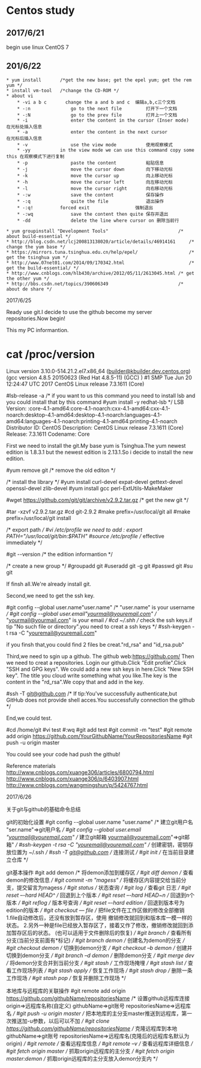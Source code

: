 # Centos study
## 2017/6/21

begin use linux
CentOS 7

## 201/6/22
	* yum install 		/*get the new base; get the epel yum; get the rem yum */	
	* install vm-tool 	/*change the CD-ROM */
	* about vi 	
		* -vi a b c       change the a and b and c	编辑a,b,c三个文档
		* -:n				go to the next file			打开下一个文档
		* -:N				go to the prev file			打开上一个文档	
		* -i 				enter the content in the cursor (Inser mode)	在光标处插入信息
		* -a 				enter the content in the next cursor			在光标后插入信息
		* -v 				use the view mode			使用观察模式
		* -yy 			in the view mode we can use this command copy some this	在观察模式下进行复制
		* -p				paste the content			粘贴信息
		* -j				move the cursor down		向下移动光标
		* -k				move the cursor up			向上移动光标
		* -h				move the cursor left		向左移动光标
		* -l				move the cursor right		向右移动光标
		* -:w				save the content			保存操作
		* -:q				quite the file				退出操作
		* -:q!			forced exit					强制退出
		* -:wq  			save the content then quite	保存并退出
		* -dd				delete the line where cursor on	删除当前行
	
	* yum groupinstall "Development Tools"							/* about build-essential */
	* http://blog.csdn.net/lcj200813138020/article/details/46914161  	/* change the yum base */
	* https://mirrors.tuna.tsinghua.edu.cn/help/epel/					/* get the tsinghua yum */
	* http://www.07net01.com/2014/09/170342.html						/* get the build-essential/ */
	* http://www.cnblogs.com/hlb430/archive/2012/05/11/2613045.html	/* get the other yum */
	* http://bbs.csdn.net/topics/390606349							/* about de share */

2017/6/25

Ready use git.I decide to use the github become my server repositories.Now begin!

This my PC informantion.

# cat /proc/version
Linux version 3.10.0-514.21.2.el7.x86_64 (builder@kbuilder.dev.centos.org) (gcc version 4.8.5 20150623 (Red Hat 4.8.5-11) (GCC) ) #1 SMP Tue Jun 20 12:24:47 UTC 2017
CentOS Linux release 7.3.1611 (Core)

#lsb-release -a	/* if you want to us this command you need to install lsb and you could install that by this command #yum install -y redhat-lsb */
LSB Version:	:core-4.1-amd64:core-4.1-noarch:cxx-4.1-amd64:cxx-4.1-noarch:desktop-4.1-amd64:desktop-4.1-noarch:languages-4.1-amd64:languages-4.1-noarch:printing-4.1-amd64:printing-4.1-noarch
Distributor ID:	CentOS
Description:	CentOS Linux release 7.3.1611 (Core) 
Release:	7.3.1611
Codename:	Core

First we need to install the git.My base yum is Tsinghua.The yum newest edition is 1.8.3.1 but the newest edition is 2.13.1.So i decide to install the new edition.

#yum remove git		/* remove the old editon */

/* install the library */
#yum install curl-devel expat-devel gettext-devel openssl-devel zlib-devel
#yum install gcc perl-ExtUtils-MakeMaker

#wget https://github.com/git/git/archive/v2.9.2.tar.gz	/* get the new git */

#tar -xzvf v2.9.2.tar.gz
#cd git-2.9.2
#make prefix=/usr/local/git all
#make prefix=/usr/local/git install

/* export path */
#vi /etc/profile
we need to add : export PATH="/usr/local/git/bin:$PATH"
#source /etc/profile 	/* effective immediately */

#git --version			/* the edition informantion */

/* create a new group */ 
#groupadd git
#useradd git -g git
#passwd git
#su git

If finsh all.We're already install git.

Second,we need to get the ssh key.

#git config --global user.name"user.name"				/* "user.name" is your username */
#git config --global user.email"yourmail@youremail.com"	/* "yourmail@yourmail.com" is your email */
#cd ~/.shh												/* check the ssh keys.if tip "No such file or directory".you need to creat a ssh keys */
#ssh-keygen -t rsa -C "youremail@youremail.com"

if you finsh that,you could find 2 files be creat."rd_rsa" and "id_rsa.pub"

Third,we need to sgin up a github.
The github web:https://github.com/
Then we need to creat a repositories.
Login our github.Click "Edit profile".Click "SSH and GPG keys".
We could add a new ssh keys in here.Click "New SSH key".
The title you cloud write something what you like.The key is the content in the "rd_rsa".We copy that and add in the key.

#ssh -T git@github.com									/* If tip:You've successfully authenticate,but GitHub does not provide shell acces.You successfully connection the github */

End,we could test.

#cd /home/git
#vi test
#:wq
#git add test
#git commit -m "test"
#git remote add origin https://github.com/YourGithubName/YourRepositoriesName
#git push -u origin master

You could see your code had push the github!

Reference materials
http://www.cnblogs.com/xuange306/articles/6800794.html
http://www.cnblogs.com/xuange306/p/6403907.html
http://www.cnblogs.com/wangmingshun/p/5424767.html

2017/6/26

关于git与github的基础命令总结

git的初始化设置
	#git config --global user.name "user.name"					/* 建立git用户名 "ser.name"=>git用户名 */
	#git config --global user.email "yourmail@youremail.com"	/* 建立git邮箱 yourmail@youremail.com"=>git邮箱" */
	#ssh-keygen -t rsa -C "youremail@youremail.com"				/* 创建密钥，密钥存放位置为 ~/.ssh */
	#ssh -T git@github.com 										/* 连接测试 */
	#git init 													/* 在当前目录建立仓库 */
	
git基本操作
	#git add demon												/* 将demon添加到缓存区 */
	#git diff demon												/* 查看demon的修改信息 */
	#git commit -m "magess"										/* 将缓存区内容提交给当前分支，提交留言为magess */
	#git status 												/* 状态查询 */
	#git log 													/* 查看git 日志 */
	#git reset  –-hard HEAD^ 									/* 回退到上个版本 */
	#git reset  –-hard HEAD~n									/* 回退到n个版本 */
	#git reflog													/* 版本号查询 */
	#git reset  –-hard edition									/* 回退到版本号为edition的版本 */
	#git checkout  — file 										/* 把file文件在工作区做的修改全部撤销
																	1.file自动修改后，还没有放到暂存区，使用 撤销修改就回到和版本库一模一样的状态。
																	2.另外一种是file已经放入暂存区了，接着又作了修改，撤销修改就回到添加暂存区后的状态。
																	(也可以适用于文件删除后的恢复)
																*/
	#git branch													/* 查看所有分支(当前分支前面有*标记) */
	#git branch demon 											/* 创建名为demon的分支 */
	#git checkout demon 										/* 切换到demon分支 */
	#git checkout –b demon 										/* 创建并切换到demon分支 */
	#git branch –d demon   										/* 删除demon分支 */
	#git merge dev 												/* 将demon分支合并到当前分支 */
	#git stash 													/* 工作现场掩埋 */
	#git stash list 											/* 查看工作现场列表 */
	#git stash apply											/* 恢复工作现场 */
	#git stash drop 											/* 删除一条工作现场 */
	#git stash pop 												/* 恢复并删除工作现场 */

本地库与远程库的关联操作
	#git remote add origin https://github.com/githubName/repositoriesName 	/* 设置github远程库连接  origin=>远程库名称(自定义) githubName=>git账号 repositoriesName=>远程库名 */
	#git push -u origin master 									/* 把本地库的主分支master推送到远程库，第一次推送加-u参数，以后可以不加 */
	#git clone https://github.com/githubName/repositoriesName 	/* 克隆远程库到本地 githubName=>git账号 repositoriesName=>远程库名(克隆后的远程库名默认为origin) */
	#git remote 												/* 查看远程库信息 */
	#git remote –v 												/* 查看远程库详细信息 */
	#git fetch origin master 									/* 抓取origin远程库的主分支 */
	#git fetch origin master:demon 								/* 抓取origin远程库的主分支放入demon分支内 */
